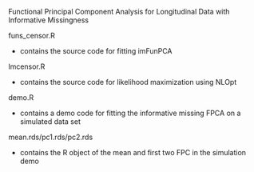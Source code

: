 Functional Principal Component Analysis for Longitudinal Data with Informative Missingness

funs_censor.R
- contains the source code for fitting imFunPCA

lmcensor.R
- contains the source code for likelihood maximization using NLOpt

demo.R
- contains a demo code for fitting the informative missing FPCA on a simulated data set

mean.rds/pc1.rds/pc2.rds
- contains the R object of the mean and first two FPC in the simulation demo